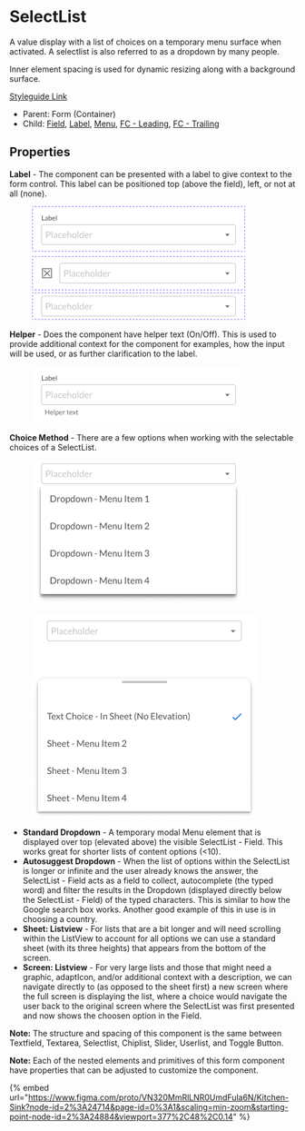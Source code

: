# SelectList

A value display with a list of choices on a temporary menu surface when activated. A selectlist is also referred to as a dropdown by many people.

Inner element spacing is used for dynamic resizing along with a background surface.

[Styleguide Link](https://zpl.io/b6nGoKW)

* Parent: Form (Container)
* Child: [Field](../../overview/field/), [Label](../../overview/label.md), [Menu](../menu/), [FC - Leading](fc-leading.md), [FC - Trailing](fc-trailing.md)

## Properties

**Label** - The component can be presented with a label to give context to the form control. This label can be positioned top (above the field), left, or not at all (none).

<figure><img src="../../../.gitbook/assets/Label (7).png" alt=""><figcaption></figcaption></figure>

**Helper** - Does the component have helper text (On/Off). This is used to provide additional context for the component for examples, how the input will be used, or as further clarification to the label.

<figure><img src="../../../.gitbook/assets/Helper (1) (1).png" alt=""><figcaption></figcaption></figure>

**Choice Method** - There are a few options when working with the selectable choices of a SelectList.

<div>

<figure><img src="../../../.gitbook/assets/Choice - Drop.png" alt=""><figcaption></figcaption></figure>

 

<figure><img src="../../../.gitbook/assets/Choice - Sheet.png" alt=""><figcaption></figcaption></figure>

</div>

* **Standard Dropdown** - A temporary modal Menu element that is displayed over top (elevated above) the visible SelectList - Field. This works great for shorter lists of content options (<10).
* **Autosuggest Dropdown** - When the list of options within the SelectList is longer or infinite and the user already knows the answer, the SelectList - Field acts as a field to collect, autocomplete (the typed word) and filter the results in the Dropdown (displayed directly below the SelectList - Field) of the typed characters. This is similar to how the Google search box works. Another good example of this in use is in choosing a country.
* **Sheet: Listview** - For lists that are a bit longer and will need scrolling within the ListView to account for all options we can use a standard sheet (with its three heights) that appears from the bottom of the screen.
* **Screen: Listview** - For very large lists and those that might need a graphic, adaptIcon, and/or additional context with a description, we can navigate directly to (as opposed to the sheet first) a new screen where the full screen is displaying the list, where a choice would navigate the user back to the original screen where the SelectList was first presented and now shows the choosen option in the Field.

**Note:** The structure and spacing of this component is the same between Textfield, Textarea, Selectlist, Chiplist, Slider, Userlist, and Toggle Button.

**Note:** Each of the nested elements and primitives of this form component have properties that can be adjusted to customize the component.

{% embed url="https://www.figma.com/proto/VN320MmRlLNR0UmdFula6N/Kitchen-Sink?node-id=2%3A24714&page-id=0%3A1&scaling=min-zoom&starting-point-node-id=2%3A24884&viewport=377%2C48%2C0.14" %}

